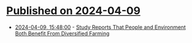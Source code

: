# [Published on 2024-04-09](index.md)

* [2024-04-09, 15:48:00](https://soylentnews.org/article.pl?sid=24/04/08/0128230&from=rss) - [Study Reports That People and Environment Both Benefit From Diversified Farming](https://soylentnews.org/article.pl?sid=24/04/08/0128230&from=rss)

